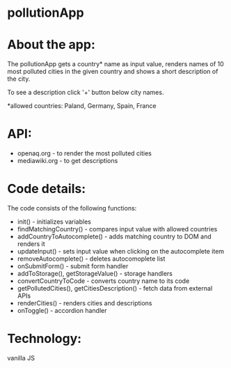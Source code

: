 # pollutionApp

# About the app:
The pollutionApp gets a country* name as input value, renders names of 10 most polluted cities in the given country and shows a short description of the city.

To see a description click '+' button below city names.

*allowed countries: Paland, Germany, Spain, France

# API:
- openaq.org - to render the most polluted cities
- mediawiki.org - to get descriptions

# Code details:
The code consists of the following functions:
- init() - initializes variables
- findMatchingCountry() - compares input value with allowed countries
- addCountryToAutocomplete() - adds matching country to DOM and renders it
- updateInput() - sets input value when clicking on the autocomplete item
- removeAutocomplete() - deletes autocomoplete list
- onSubmitForm() - submit form handler
- addToStorage(), getStorageValue() - storage handlers
- convertCountryToCode - converts country name to its code
- getPollutedCities(), getCitiesDescription() - fetch data from external APIs
- renderCities() - renders cities and descriptions
- onToggle() - accordion handler

# Technology:
vanilla JS


